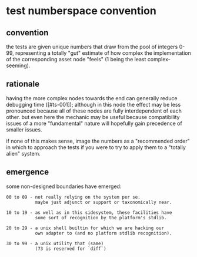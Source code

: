 # test numberspace convention

## convention

the tests are given unique numbers that draw from the pool of integers
0-99, representing a totally "gut" estimate of how complex the
implementation of the corresponding asset node "feels"
(1 being the least complex-seeming).



## rationale

having the more complex nodes towards the end can generally reduce
debugging time ([#ts-001]); although in this node the effect may be less
pronounced because all of these nodes are fully interdependent of each
other. but even here the mechanic may be useful because compatibility
issues of a more "fundamental" nature will hopefully gain precedence of
smaller issues.

if none of this makes sense, image the numbers as a "recommended order"
in which to approach the tests if you were to try to apply them to a
"totally alien" system.



## emergence

some non-designed boundaries have emerged:

    00 to 09 - not really relying on the system per se.
               maybe just adjunct or support or taxonomically near.

    10 to 19 - as well as in this sidesystem, these facilities have
               some sort of recognition by the platform's stdlib.

    20 to 29 - a unix shell builtin for which we are hacking our
               own adapter to (and no platform stdlib recognition).

    30 to 99 - a unix utility that (same)
               (73 is reserved for `diff`)
